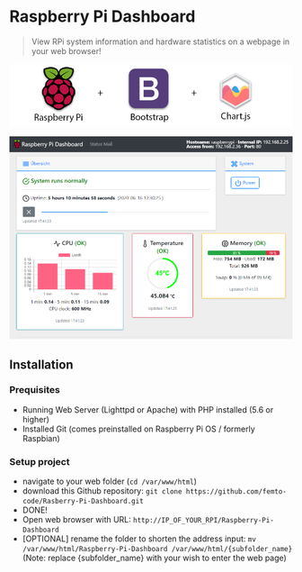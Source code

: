 # Raspberry Pi Dashboard

> View RPi system information and hardware statistics on a webpage in your web browser!

![Intro](intro.png?raw=true "Components of this project")

![Preview](preview.png?raw=true "Preview of dashboard in a web browser")

## Installation

### Prequisites

- Running Web Server (Lighttpd or Apache) with PHP installed (5.6 or higher)
- Installed Git (comes preinstalled on Raspberry Pi OS / formerly Raspbian)

### Setup project

- navigate to your web folder (`cd /var/www/html`)
- download this Github repository: `git clone https://github.com/femto-code/Rasberry-Pi-Dashboard.git`
- DONE!
- Open web browser with URL: `http://IP_OF_YOUR_RPI/Raspberry-Pi-Dashboard`
- [OPTIONAL] rename the folder to shorten the address input: `mv /var/www/html/Raspberry-Pi-Dashboard /var/www/html/{subfolder_name}` (Note: replace {subfolder_name} with your wish to enter the web page)